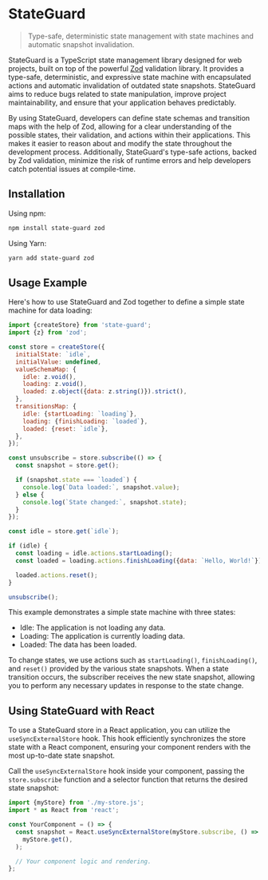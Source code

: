 # StateGuard

> Type-safe, deterministic state management with state machines and automatic
> snapshot invalidation.

StateGuard is a TypeScript state management library designed for web projects,
built on top of the powerful [Zod](https://github.com/colinhacks/zod) validation
library. It provides a type-safe, deterministic, and expressive state machine
with encapsulated actions and automatic invalidation of outdated state
snapshots. StateGuard aims to reduce bugs related to state manipulation, improve
project maintainability, and ensure that your application behaves predictably.

By using StateGuard, developers can define state schemas and transition maps
with the help of Zod, allowing for a clear understanding of the possible states,
their validation, and actions within their applications. This makes it easier to
reason about and modify the state throughout the development process.
Additionally, StateGuard's type-safe actions, backed by Zod validation, minimize
the risk of runtime errors and help developers catch potential issues at
compile-time.

## Installation

Using npm:

```sh
npm install state-guard zod
```

Using Yarn:

```sh
yarn add state-guard zod
```

## Usage Example

Here's how to use StateGuard and Zod together to define a simple state machine
for data loading:

```js
import {createStore} from 'state-guard';
import {z} from 'zod';

const store = createStore({
  initialState: `idle`,
  initialValue: undefined,
  valueSchemaMap: {
    idle: z.void(),
    loading: z.void(),
    loaded: z.object({data: z.string()}).strict(),
  },
  transitionsMap: {
    idle: {startLoading: `loading`},
    loading: {finishLoading: `loaded`},
    loaded: {reset: `idle`},
  },
});

const unsubscribe = store.subscribe(() => {
  const snapshot = store.get();

  if (snapshot.state === `loaded`) {
    console.log(`Data loaded:`, snapshot.value);
  } else {
    console.log(`State changed:`, snapshot.state);
  }
});

const idle = store.get(`idle`);

if (idle) {
  const loading = idle.actions.startLoading();
  const loaded = loading.actions.finishLoading({data: `Hello, World!`});

  loaded.actions.reset();
}

unsubscribe();
```

This example demonstrates a simple state machine with three states:

- Idle: The application is not loading any data.
- Loading: The application is currently loading data.
- Loaded: The data has been loaded.

To change states, we use actions such as `startLoading()`, `finishLoading()`,
and `reset()` provided by the various state snapshots. When a state transition
occurs, the subscriber receives the new state snapshot, allowing you to perform
any necessary updates in response to the state change.

## Using StateGuard with React

To use a StateGuard store in a React application, you can utilize the
`useSyncExternalStore` hook. This hook efficiently synchronizes the store state
with a React component, ensuring your component renders with the most up-to-date
state snapshot.

Call the `useSyncExternalStore` hook inside your component, passing the
`store.subscribe` function and a selector function that returns the desired
state snapshot:

```js
import {myStore} from './my-store.js';
import * as React from 'react';

const YourComponent = () => {
  const snapshot = React.useSyncExternalStore(myStore.subscribe, () =>
    myStore.get(),
  );

  // Your component logic and rendering.
};
```
